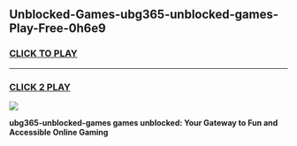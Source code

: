 
## Unblocked-Games-ubg365-unblocked-games-Play-Free-0h6e9
<h3>
<a href="https://premium76.site?title=ubg365-unblocked-games&ref=17A">CLICK TO PLAY</a></h3>
<hr>

<h3>
<a href="https://premium76.site?title=ubg365-unblocked-games&ref=17A">CLICK 2 PLAY</a>
  
</h3>

<a href="https://premium76.site?title=ubg365-unblocked-games&ref=17A"><img src="https://clearcache.store/games.png"></a>


**ubg365-unblocked-games games unblocked: Your Gateway to Fun and Accessible Online Gaming**
